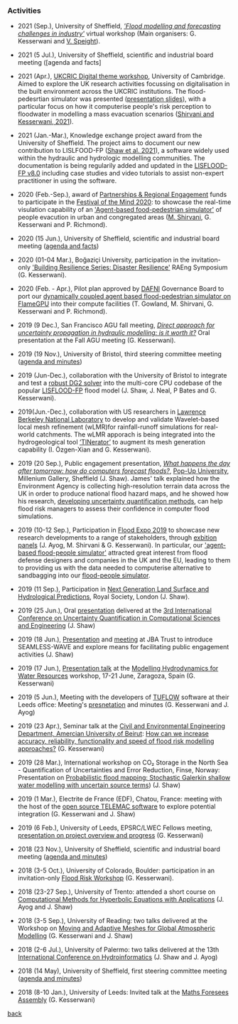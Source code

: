 ### Activities
- 2021 (Sep.), University of Sheffield, [_'Flood modelling and forecasting challenges in industry'_](https://www.twenty65.ac.uk/events/flood) virtual workshop (Main organisers: G. Kesserwani and [V. Speight](https://www.sheffield.ac.uk/civil/staff/research/speightv)).

- 2021 (5 Jul.), University of Sheffield, scientific and industrial board meeting ([agenda and facts]

- 2021 (Apr.), [UKCRIC Digital theme workshop](https://www.ukcric.com/news/ukcric-workshop-explores-the-challenges-and-opportunities-of-digitalisation-in-the-built-environment/), University of Cambridge. Aimed to explore the UK research  activities focussing on digitalisation in the built environment across the UKCRIC institutions. The flood-pedesrtian simulator was presented ([presentation slides](https://drive.google.com/file/d/1G9SHYH7_v7EChFVTejMpU7Wng72hKUfV/view?usp=sharing)), with a particular focus on how it computerise people's risk perception to floodwater in modelling a mass evacuation scenarios ([Shirvani and Kesserwani, 2021](https://doi.org/10.5194/nhess-2021-79)). 



- 2021 (Jan.-Mar.), Knowledge exchange project award from the University of Sheffield. The project aims to document our new contribution to LISLFOOD-FP ([Shaw et al. 2021](https://gmd.copernicus.org/preprints/gmd-2020-340/)), a software widely used within the hydraulic and hydrologic modelling communities. The documentation is being regularily added and updated in the [LISFLOOD-FP v8.0](./LISFLOOD8.0.md) including case studies and video tutorials to assist non-expert practitioner in using the software. 

- 2020 (Feb.-Sep.), award of [Partnerships & Regional Engagement](https://www.sheffield.ac.uk/pre) funds to participate in the [Festival of the Mind 2020](https://festivalofthemind.sheffield.ac.uk/2020/): to showcase the real-time visulation capability of an ['Agent-based food-pedestrian simulator'](https://www.seamlesswave.com/Flood_Human_ABM.html) of people evacution in urban and congregated areas ([M. Shirvani](https://drive.google.com/file/d/1wM_Ucc_gHgQEeKdO6rrDvBGJLxCeAKDd/view?usp=sharing), G. Kesserwani and P. Richmond).

- 2020 (15 Jun.), University of Sheffield, scientific and industrial board meeting ([agenda and facts](https://docs.google.com/document/d/1pK91NP_up5o7YWTn-88TwQCWhpZFrxw1qtBsPlHcXVA/edit))

- 2020 (01-04 Mar.), Boğaziçi University, participation in the invitation-only ['Building Resilience Series: Disaster Resilience'](https://www.raeng.org.uk/grants-prizes/grants/international-research-and-collaborations/frontiers/frontiers-of-development/upcoming-symposia) RAEng Symposium (G. Kesserwani).    

- 2020 (Feb. - Apr.), Pilot plan approved by [DAFNI](https://www.dafni.ac.uk/) Governance Board to port our [dynamically coupled agent based flood-pedestrian simulator on FlameGPU](https://arxiv.org/abs/1908.05232) into their compute facilities (T. Gowland, M. Shirvani, G. Kesserwani and P. Richmond).  

- 2019 (9 Dec.), San Francisco AGU fall meeting, [_Direct approach for uncertainty propagation in hydraulic modelling: is it worth it?_](https://drive.google.com/file/d/1cLouenKS0qJR6cIDsGO3kBg2TC4o860W/view?usp=sharing) Oral presentation at the Fall AGU meeting (G. Kesserwani).

- 2019 (19 Nov.), University of Bristol, third steering committee meeting ([agenda and minutes](https://docs.google.com/document/d/1J_Wsoutj_5fuaZejW0um8a1ojZmgTv-VsRECYlP25ls/edit#))

- 2019 (Jun-Dec.), collaboration with the University of Bristol to integrate and test a [robust DG2 solver](https://www.sciencedirect.com/science/article/pii/S004578251830389X) into the multi-core CPU codebase of the popular [LISFLOOD-FP](http://www.bristol.ac.uk/geography/research/hydrology/models/lisflood/) flood model (J. Shaw, J. Neal, P Bates and G. Kesserwani).  

- 2019(Jun.-Dec.), collaboration with US researchers in [Lawrence Berkeley National Laboratory](https://eesa.lbl.gov) to develop and validate Wavelet-based local mesh refinement (wLMR)for rainfall-runoff simulations for real-world catchments. The wLMR apporach is being integrated into the hydrogeological tool [‘TINerator’](https://github.com/lanl/LaGriT/tree/tinerator) to augment its mesh generation capability (I. Özgen-Xian and G. Kesserwani).

- 2019 (20 Sep.), Public engagement presentation, [_What happens the day after tomorrow: how do computers forecast floods?_](https://drive.google.com/file/d/18CBCXAx2JzbwhNGkOVSgPh19OlpiuV5A/view), [Pop-Up University](https://www.museums-sheffield.org.uk/whats-on/events/2019/9/pop-up-university), Millenium Gallery, Sheffield (J. Shaw). James' talk explained how the Environment Agency is collecting high-resolution terrain data across the UK in order to produce national flood hazard maps, and he showed how his research, [developing uncertainty quantification methods](https://arxiv.org/abs/1907.06421), can help flood risk managers to assess their confidence in computer flood simulations.

- 2019 (10-12 Sep.), Participation in [Flood Expo 2019](http://www.thefloodexpo.co.uk/) to showcase new research developments to a range of stakeholders, through [exbition panels](https://drive.google.com/file/d/10p1cpQGEE1c0IKQqQyvxs03thszwEGJd/view?usp=sharing) (J. Ayog, M. Shirvani & G. Kesserwani). In particular, our ['agent-based flood-people simulator'](https://arxiv.org/abs/1908.05232) attracted great interest from flood defense designers and companies in the UK and the EU, leading to them to providing us with the data needed to computerise alternative to sandbagging into our [flood-people simulator](https://arxiv.org/abs/1908.05232). 
 
 - 2019 (11 Sep.), Participation in [Next Generation Land Surface and Hydrological Predictions](https://hydro-jules.org/abstract-submission-form), Royal Society, London (J. Shaw).
 
- 2019 (25 Jun.), Oral [presentation](https://drive.google.com/file/d/1yyzqJt4NEi8D3Ei3XjWNQ-Ys_Lhfg5wF/view?usp=sharing) delivered at the [3rd International Conference on Uncertainty Quantification in Computational Sciences and Engineering](https://2019.uncecomp.org/) (J. Shaw)

- 2019 (18 Jun.), [Presentation](https://drive.google.com/file/d/1oeFdc_j-mJ74tCgjBt49CUY_kh2utAWV/view?usp=sharing) and [meeting](https://docs.google.com/document/d/1cIj4oAL9oGxYDdgjZCCjcMVwrI2sC6HPBsVQRcRQtmA/edit?usp=sharing) at JBA Trust to introduce SEAMLESS-WAVE and explore means for facilitating public engagement activities (J. Shaw) 

- 2019 (17 Jun.), [Presentation talk](https://drive.google.com/file/d/19WioVoBD-YuxJDMZuXAipNs_WtYcD0x5/view?usp=sharing) at the [Modelling Hydrodynamics for Water Resources](http://eventos.unizar.es/25050/detail/modelling-hydrodynamics-for-water-resources.html) workshop, 17-21 June, Zaragoza, Spain (G. Kesserwani)

- 2019 (5 Jun.), Meeting with the developers of [TUFLOW](https://www.tuflow.com/) software at their Leeds office: Meeting's [presnetation](https://drive.google.com/file/d/1OmBje1Iz5wIcbt5wkHxDbgGA7Jpc8uju/view?usp=sharing) and minutes (G. Kesserwani and J. Ayog)

- 2019 (23 Apr.), Seminar talk at the [Civil and Environmental Engineering Department, Amercian University of Beirut](https://www.aub.edu.lb/msfea/cee/Pages/default.aspx): [How can we increase accuracy, reliability, functionality and speed of flood risk modelling approaches?](https://drive.google.com/file/d/1ON_2jMZ9C1ZCbjtvSrEz2CmoqGV4crrE/view?usp=sharing) (G. Kesserwani)

- 2019 (28 Mar.), International workshop on CO₂ Storage in the North Sea - Quantification of Uncertainties and Error Reduction, Finse, Norway: Presentation on [Probabilistic flood mapping: Stochastic Galerkin shallow water modelling with uncertain source terms](https://drive.google.com/file/d/1QTPyasTnZxQRgUaK8281Us2leni2cp4d/view?usp=sharing)) (J. Shaw)

- 2019 (1 Mar.), Electrite de France (EDF), Chatou, France: meeting with the host of the [open source TELEMAC software](http://www.opentelemac.org/) to explore potential integration (G. Kesserwani and J. Shaw)

- 2019 (6 Feb.), University of Leeds, EPSRC/LWEC Fellows meeting, [presentation on project overview and progress](https://drive.google.com/file/d/1ACBmj7wHHch_vhvvoxpf052k1KGhIbRY/view?usp=sharing) (G. Kesserwani)

- 2018 (23 Nov.), University of Sheffield, scientific and industrial board meeting ([agenda and minutes](https://docs.google.com/document/d/1J6r1d2T7HTH5wwJ4E47RE9A4s6HJm0FXleKDZJKoMyI/edit?usp=sharing))

- 2018 (3-5 Oct.), University of Colorado, Boulder: participation in an invitation-only [Flood Risk Workshop](https://sites.google.com/view/flood-risk-ws) (G. Kesserwani).

- 2018 (23-27 Sep.), University of Trento: attended a short course on [Computational Methods for Hyperbolic Equations with Applications](https://eleuteriotoro.com/2018/06/23/computational-methods-for-hyperbolic-equations-with-applications/) (J. Ayog and J. Shaw)

- 2018 (3-5 Sep.), University of Reading: two talks delivered at the Workshop on [Moving and Adaptive Meshes for Global Atmospheric Modelling](https://sites.google.com/view/movingmesh2018) (G. Kesserwani and J. Shaw)

- 2018 (2-6 Jul.), University of Palermo: two talks delivered at the 13th [International Conference on Hydroinformatics](https://www.hic2018.org/) (J. Shaw and J. Ayog)

- 2018 (14 May), University of Sheffield, first steering committee meeting ([agenda and minutes](https://docs.google.com/document/d/16lf8-mMgwq32EkVn4_gOtGdfONv02eU5GqYrrhuh_fw/edit))

- 2018 (8-10 Jan.), University of Leeds: Invited talk at the [Maths Foresees Assembly](http://www1.maths.leeds.ac.uk/mathsforesees/leeds2018.html) (G. Kesserwani)



[back](./)
